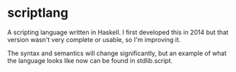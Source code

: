 # scriptlang
A scripting language written in Haskell. I first developed this in 2014 but that version wasn't very complete or usable, so I'm improving it.

The syntax and semantics will change significantly, but an example of what the language looks like now can be found in stdlib.script.
